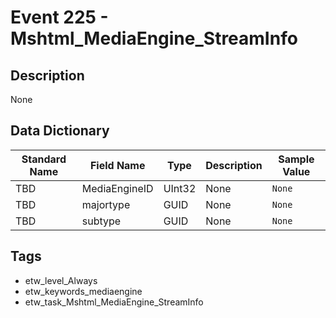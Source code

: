 # Event 225 - Mshtml_MediaEngine_StreamInfo

## Description
None

## Data Dictionary
|Standard Name|Field Name|Type|Description|Sample Value|
|---|---|---|---|---|
|TBD|MediaEngineID|UInt32|None|`None`|
|TBD|majortype|GUID|None|`None`|
|TBD|subtype|GUID|None|`None`|

## Tags
* etw_level_Always
* etw_keywords_mediaengine
* etw_task_Mshtml_MediaEngine_StreamInfo